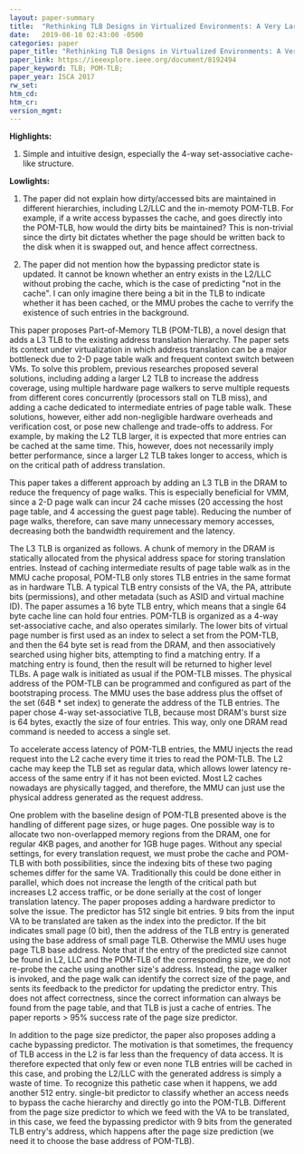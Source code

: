 ```yaml
---
layout: paper-summary
title:  "Rethinking TLB Designs in Virtualized Environments: A Very Large Part-of-Memory TLB"
date:   2019-08-18 02:43:00 -0500
categories: paper
paper_title: "Rethinking TLB Designs in Virtualized Environments: A Very Large Part-of-Memory TLB"
paper_link: https://ieeexplore.ieee.org/document/8192494
paper_keyword: TLB; POM-TLB; 
paper_year: ISCA 2017
rw_set: 
htm_cd: 
htm_cr: 
version_mgmt: 
---
```


**Highlights:**

1. Simple and intuitive design, especially the 4-way set-associative cache-like structure.

**Lowlights:**

1. The paper did not explain how dirty/accessed bits are maintained in different hierarchies, including L2/LLC
   and the in-memoty POM-TLB. For example, if a write access bypasses the cache, and goes directly into the POM-TLB,
   how would the dirty bits be maintained? This is non-trivial since the dirty bit dictates whether the page
   should be written back to the disk when it is swapped out, and hence affect correctness.

2. The paper did not mention how the bypassing predictor state is updated. It cannot be known whether an entry
   exists in the L2/LLC without probing the cache, which is the case of predicting "not in the cache". I can only
   imagine there being a bit in the TLB to indicate whether it has been cached, or the MMU probes the cache to 
   verrify the existence of such entries in the background.

This paper proposes Part-of-Memory TLB (POM-TLB), a novel design that adds a L3 TLB to the existing address translation
hierarchy. The paper sets its context under virtualization in which address translation can be a major bottleneck
due to 2-D page table walk and frequent context switch between VMs. To solve this problem, previous researches proposed 
several solutions, including adding a larger L2 TLB to increase the address coverage, using multiple hardware page walkers 
to serve multiple requests from different cores concurrently (processors stall on TLB miss), and adding a cache dedicated 
to intermediate entries of page table walk. These solutions, however, either add non-negligible hardware overheads and 
verification cost, or pose new challenge and trade-offs to address. For example, by making the L2 TLB larger, it is 
expected that more entries can be cached at the same time. This, however, does not necessarily imply better performance, 
since a larger L2 TLB takes longer to access, which is on the critical path of address translation. 

This paper takes a different approach by adding an L3 TLB in the DRAM to reduce the frequency of page walks. This is 
especially beneficial for VMM, since a 2-D page walk can incur 24 cache misses (20 accessing the host page table,
and 4 accessing the guest page table). Reducing the number of page walks, therefore, can save many unnecessary memory
accesses, decreasing both the bandwidth requirement and the latency. 

The L3 TLB is organized as follows. A chunk of memory in the DRAM is statically allocated from the physical address space 
for storing translation entries. Instead of caching intermediate results of page table walk as in the MMU cache proposal, 
POM-TLB only stores TLB entries in the same format as in hardware TLB. A typical TLB entry consists of the VA, the PA,
attribute bits (permissions), and other metadata (such as ASID and virtual machine ID). The paper assumes a 16 byte TLB
entry, which means that a single 64 byte cache line can hold four entries. POM-TLB is organized as a 4-way set-associative 
cache, and also operates similarly. The lower bits of virtual page number is first used as an index to select a set from
the POM-TLB, and then the 64 byte set is read from the DRAM, and then associatively searched using higher bits, attempting 
to find a matching entry. If a matching entry is found, then the result will be returned to higher level TLBs. A page 
walk is initiated as usual if the POM-TLB misses. The physical address of the POM-TLB can be programmed and configured
as part of the bootstraping process. The MMU uses the base address plus the offset of the set (64B * set index) to generate
the address of the TLB entries. The paper chose 4-way set-associative TLB, because most DRAM's burst size is 64 bytes,
exactly the size of four entries. This way, only one DRAM read command is needed to access a single set.

To accelerate access latency of POM-TLB entries, the MMU injects the read request into the L2 cache every time it tries
to read the POM-TLB. The L2 cache may keep the TLB set as regular data, which allows lower latency re-access of the 
same entry if it has not been evicted. Most L2 caches nowadays are physically tagged, and therefore, the MMU can just
use the physical address generated as the request address.

One problem with the baseline design of POM-TLB presented above is the handling of different page sizes, or huge pages. 
One possible way is to allocate two non-overlapped memory regions from the DRAM, one for regular 4KB pages, and another
for 1GB huge pages. Without any special settings, for every translation request, we must probe the cache and POM-TLB with
both possibilities, since the indexing bits of these two paging schemes differ for the same VA. Traditionally this could 
be done either in parallel, which does not increase the length of the critical path but increases L2 access traffic, or 
be done serially at the cost of longer translation latency. The paper proposes adding a hardware predictor to solve the 
issue. The predictor has 512 single bit entries. 9 bits from the input VA to be translated are taken as the index into the 
predictor. If the bit indicates small page (0 bit), then the address of the TLB entry is generated using the base address
of small page TLB. Otherwise the MMU uses huge page TLB base address. Note that if the entry of the predicted size cannot 
be found in L2, LLC and the POM-TLB of the corresponding size, we do not re-probe the cache using another size's address. 
Instead, the page walker is invoked, and the page walk can identify the correct size of the page, and sents its feedback to 
the predictor for updating the predictor entry. This does not affect correctness, since the correct information can always 
be found from the page table, and that TLB is just a cache of entries. The paper reports > 95% success rate of the page
size predictor.

In addition to the page size predictor, the paper also proposes adding a cache bypassing predictor. The motivation is that
sometimes, the frequency of TLB access in the L2 is far less than the frequency of data access. It is therefore expected 
that only few or even none TLB entries will be cached in this case, and probing the L2/LLC with the generated address 
is simply a waste of time. To recognize this pathetic case when it happens, we add another 512 entry. single-bit predictor
to classify whether an access needs to bypass the cache hierarchy and directly go into the POM-TLB. Different from the 
page size predictor to which we feed with the VA to be translated, in this case, we feed the bypassing predictor with
9 bits from the generated TLB entry's address, which happens after the page size prediction (we need it to choose the 
base address of POM-TLB). 

